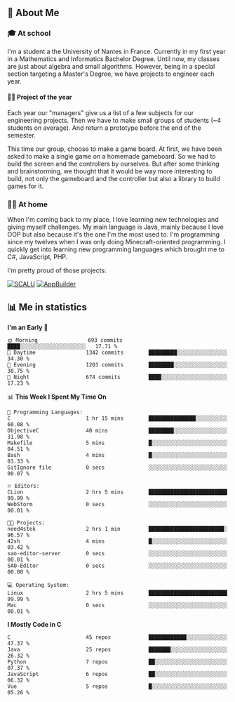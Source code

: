 ## 👀 About Me

### 🎓 At school

I'm a student a the University of Nantes in France. Currently in my first year in a Mathematics and Informatics Bachelor Degree. Until now, my classes are just about algebra and small algorithms. However, being in a special section targeting a Master's Degree, we have projects to engineer each year. 

#### 🔧🔬 Project of the year

Each year our "managers" give us a list of a few subjects for our engineering projects. Then we have to make small groups of students (~4 students on average). And return a prototype before the end of the semester.

This time our group, choose to make a game board. At first, we have been asked to make a single game on a homemade gameboard. So we had to build the screen and the controllers by ourselves. 
But after some thinking and brainstorming, we thought that it would be way more interesting to build, not only the gameboard and the controller but also a library to build games for it.

### 👨‍💻 At home

When I'm coming back to my place, I love learning new technologies and giving myself challenges. My main language is Java, mainly because I love OOP but also because it's the one I'm the most used to. I'm programming since my twelves when I was only doing Minecraft-oriented programming.  I quickly get into learning new programming languages which brought me to C#, JavaScript, PHP. 

I'm pretty proud of those projects:

[![SCALU](https://github-readme-stats.vercel.app/api/pin?username=renardfute&repo=SCALU)](https://github.com/renardfute/scalu)
[![AppBuilder](https://github-readme-stats.vercel.app/api/pin?username=pulsedev2&repo=AppBuilder)](https://github.com/pulsedev2/AppBuilder)

## 📊 Me in statistics
<!--START_SECTION:waka-->
**I'm an Early 🐤** 

```text
🌞 Morning                693 commits         ████░░░░░░░░░░░░░░░░░░░░░   17.71 % 
🌆 Daytime                1342 commits        █████████░░░░░░░░░░░░░░░░   34.30 % 
🌃 Evening                1203 commits        ████████░░░░░░░░░░░░░░░░░   30.75 % 
🌙 Night                  674 commits         ████░░░░░░░░░░░░░░░░░░░░░   17.23 % 
```


📊 **This Week I Spent My Time On** 

```text
💬 Programming Languages: 
C                        1 hr 15 mins        ███████████████░░░░░░░░░░   60.08 % 
ObjectiveC               40 mins             ████████░░░░░░░░░░░░░░░░░   31.98 % 
Makefile                 5 mins              █░░░░░░░░░░░░░░░░░░░░░░░░   04.51 % 
Bash                     4 mins              █░░░░░░░░░░░░░░░░░░░░░░░░   03.33 % 
GitIgnore file           0 secs              ░░░░░░░░░░░░░░░░░░░░░░░░░   00.07 % 

🔥 Editors: 
CLion                    2 hrs 5 mins        █████████████████████████   99.99 % 
WebStorm                 0 secs              ░░░░░░░░░░░░░░░░░░░░░░░░░   00.01 % 

🐱‍💻 Projects: 
need4stek                2 hrs 1 min         ████████████████████████░   96.57 % 
42sh                     4 mins              █░░░░░░░░░░░░░░░░░░░░░░░░   03.42 % 
sao-editor-server        0 secs              ░░░░░░░░░░░░░░░░░░░░░░░░░   00.01 % 
SAO-Editor               0 secs              ░░░░░░░░░░░░░░░░░░░░░░░░░   00.00 % 

💻 Operating System: 
Linux                    2 hrs 5 mins        █████████████████████████   99.99 % 
Mac                      0 secs              ░░░░░░░░░░░░░░░░░░░░░░░░░   00.01 % 
```

**I Mostly Code in C** 

```text
C                        45 repos            ████████████░░░░░░░░░░░░░   47.37 % 
Java                     25 repos            ███████░░░░░░░░░░░░░░░░░░   26.32 % 
Python                   7 repos             ██░░░░░░░░░░░░░░░░░░░░░░░   07.37 % 
JavaScript               6 repos             ██░░░░░░░░░░░░░░░░░░░░░░░   06.32 % 
Vue                      5 repos             █░░░░░░░░░░░░░░░░░░░░░░░░   05.26 % 
```




<!--END_SECTION:waka-->
